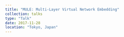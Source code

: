 ```yaml
---
title: "MULE: Multi-Layer Virtual Network Embedding"
collection: talks
type: "Talk"
date: 2017-11-28
location: "Tokyo, Japan"
---
```

